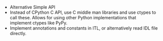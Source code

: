 - Alternative Simple API
- Instead of CPython C API, use C middle man libraries and use ctypes to call
  these. Allows for using other Python implementations that implement ctypes
  like PyPy.
- Implement annotations and constants in ITL, or alternatively read IDL file
  directly.
